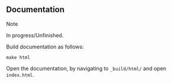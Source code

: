 ## Documentation

> [!NOTE]  
> In progress/Unfinished.

Build documentation as follows:

```
make html
```

Open the documentation, by navigating to `_build/html/` and open `index.html`.


